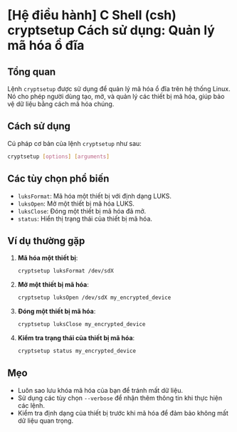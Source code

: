 # [Hệ điều hành] C Shell (csh) cryptsetup Cách sử dụng: Quản lý mã hóa ổ đĩa

## Tổng quan
Lệnh `cryptsetup` được sử dụng để quản lý mã hóa ổ đĩa trên hệ thống Linux. Nó cho phép người dùng tạo, mở, và quản lý các thiết bị mã hóa, giúp bảo vệ dữ liệu bằng cách mã hóa chúng.

## Cách sử dụng
Cú pháp cơ bản của lệnh `cryptsetup` như sau:

```bash
cryptsetup [options] [arguments]
```

## Các tùy chọn phổ biến
- `luksFormat`: Mã hóa một thiết bị với định dạng LUKS.
- `luksOpen`: Mở một thiết bị mã hóa LUKS.
- `luksClose`: Đóng một thiết bị mã hóa đã mở.
- `status`: Hiển thị trạng thái của thiết bị mã hóa.

## Ví dụ thường gặp
1. **Mã hóa một thiết bị**:
   ```bash
   cryptsetup luksFormat /dev/sdX
   ```

2. **Mở một thiết bị mã hóa**:
   ```bash
   cryptsetup luksOpen /dev/sdX my_encrypted_device
   ```

3. **Đóng một thiết bị mã hóa**:
   ```bash
   cryptsetup luksClose my_encrypted_device
   ```

4. **Kiểm tra trạng thái của thiết bị mã hóa**:
   ```bash
   cryptsetup status my_encrypted_device
   ```

## Mẹo
- Luôn sao lưu khóa mã hóa của bạn để tránh mất dữ liệu.
- Sử dụng các tùy chọn `--verbose` để nhận thêm thông tin khi thực hiện các lệnh.
- Kiểm tra định dạng của thiết bị trước khi mã hóa để đảm bảo không mất dữ liệu quan trọng.